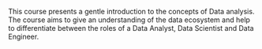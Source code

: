 This course presents a gentle introduction to the concepts of Data analysis. The course aims to give an understanding of the data ecosystem and help to differentiate between the roles of a Data Analyst, Data Scientist and Data Engineer.
